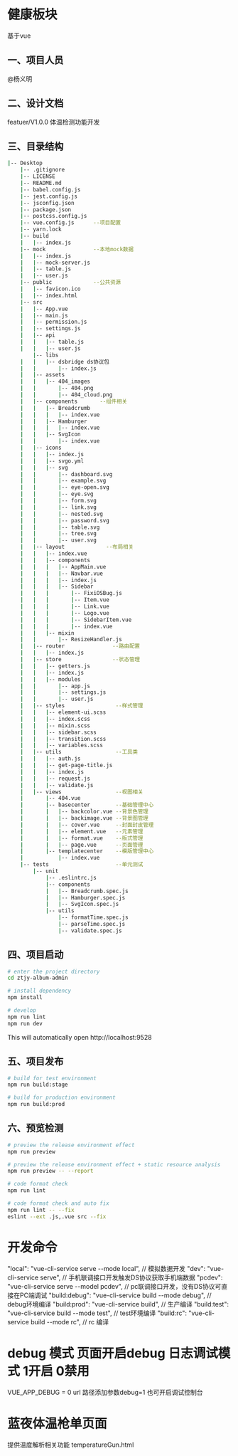 # 健康板块
基于vue

## 一、项目人员
@杨义明

## 二、设计文档
featuer/V1.0.0  体温检测功能开发

## 三、目录结构
```bash
|-- Desktop
    |-- .gitignore
    |-- LICENSE
    |-- README.md
    |-- babel.config.js
    |-- jest.config.js
    |-- jsconfig.json
    |-- package.json
    |-- postcss.config.js
    |-- vue.config.js      --项目配置
    |-- yarn.lock
    |-- build
    |   |-- index.js
    |-- mock               --本地mock数据      
    |   |-- index.js
    |   |-- mock-server.js
    |   |-- table.js
    |   |-- user.js
    |-- public             --公共资源
    |   |-- favicon.ico
    |   |-- index.html
    |-- src        
    |   |-- App.vue
    |   |-- main.js
    |   |-- permission.js
    |   |-- settings.js
    |   |-- api           
    |   |   |-- table.js
    |   |   |-- user.js
        |-- libs           
    |   |   |-- dsbridge ds协议包
    |   |       |-- index.js
    |   |-- assets
    |   |   |-- 404_images
    |   |       |-- 404.png
    |   |       |-- 404_cloud.png
    |   |-- components       --组件相关
    |   |   |-- Breadcrumb
    |   |   |   |-- index.vue
    |   |   |-- Hamburger
    |   |   |   |-- index.vue
    |   |   |-- SvgIcon
    |   |       |-- index.vue
    |   |-- icons
    |   |   |-- index.js
    |   |   |-- svgo.yml
    |   |   |-- svg
    |   |       |-- dashboard.svg
    |   |       |-- example.svg
    |   |       |-- eye-open.svg
    |   |       |-- eye.svg
    |   |       |-- form.svg
    |   |       |-- link.svg
    |   |       |-- nested.svg
    |   |       |-- password.svg
    |   |       |-- table.svg
    |   |       |-- tree.svg
    |   |       |-- user.svg
    |   |-- layout             --布局相关
    |   |   |-- index.vue
    |   |   |-- components
    |   |   |   |-- AppMain.vue
    |   |   |   |-- Navbar.vue
    |   |   |   |-- index.js
    |   |   |   |-- Sidebar
    |   |   |       |-- FixiOSBug.js
    |   |   |       |-- Item.vue
    |   |   |       |-- Link.vue
    |   |   |       |-- Logo.vue
    |   |   |       |-- SidebarItem.vue
    |   |   |       |-- index.vue
    |   |   |-- mixin
    |   |       |-- ResizeHandler.js
    |   |-- router               --路由配置
    |   |   |-- index.js
    |   |-- store                --状态管理
    |   |   |-- getters.js
    |   |   |-- index.js
    |   |   |-- modules
    |   |       |-- app.js
    |   |       |-- settings.js
    |   |       |-- user.js
    |   |-- styles                --样式管理
    |   |   |-- element-ui.scss
    |   |   |-- index.scss
    |   |   |-- mixin.scss
    |   |   |-- sidebar.scss
    |   |   |-- transition.scss
    |   |   |-- variables.scss
    |   |-- utils                 --工具类
    |   |   |-- auth.js
    |   |   |-- get-page-title.js
    |   |   |-- index.js
    |   |   |-- request.js
    |   |   |-- validate.js
    |   |-- views                 --视图相关
    |       |-- 404.vue
    |       |-- basecenter        --基础管理中心
    |       |   |-- backcolor.vue --背景色管理
    |       |   |-- backimage.vue --背景图管理
    |       |   |-- cover.vue     --封面封皮管理  
    |       |   |-- element.vue   --元素管理
    |       |   |-- format.vue    --版式管理
    |       |   |-- page.vue      --页面管理
    |       |-- templatecenter    --模版管理中心
    |           |-- index.vue
    |-- tests                     --单元测试
        |-- unit
            |-- .eslintrc.js
            |-- components
            |   |-- Breadcrumb.spec.js
            |   |-- Hamburger.spec.js
            |   |-- SvgIcon.spec.js
            |-- utils
                |-- formatTime.spec.js
                |-- parseTime.spec.js
                |-- validate.spec.js

```
## 四、项目启动
```bash
# enter the project directory
cd ztjy-album-admin

# install dependency
npm install

# develop
npm run lint 
npm run dev
```

This will automatically open http://localhost:9528

## 五、项目发布
```bash
# build for test environment
npm run build:stage

# build for production environment
npm run build:prod
```

## 六、预览检测 
```bash
# preview the release environment effect
npm run preview

# preview the release environment effect + static resource analysis
npm run preview -- --report

# code format check
npm run lint

# code format check and auto fix
npm run lint -- --fix
eslint --ext .js,.vue src --fix 
```


# 开发命令
"local": "vue-cli-service serve --mode local", // 模拟数据开发
"dev": "vue-cli-service serve", // 手机联调接口开发触发DS协议获取手机端数据
"pcdev": "vue-cli-service serve --model pcdev", // pc联调接口开发，没有DS协议可直接在PC端调试
"build:debug": "vue-cli-service build --mode debug", // debug环境编译
"build:prod": "vue-cli-service build", // 生产编译
"build:test": "vue-cli-service build --mode test", // test环境编译
"build:rc": "vue-cli-service build --mode rc", // rc 编译

# debug 模式 页面开启debug 日志调试模式 1开启 0禁用
VUE_APP_DEBUG = 0
url 路径添加参数debug=1 也可开启调试控制台

# 蓝夜体温枪单页面
提供温度解析相关功能
temperatureGun.html